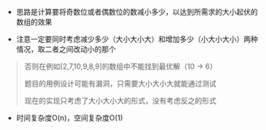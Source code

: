 - 思路是计算要将奇数位或者偶数位的数减小多少，以达到所需求的大小起伏的数组的效果

- 注意一定要同时考虑减少多少（大小大小大）和增加多少（小大小大小）两种情况，取二者之间改动小的那个

> 否则在例如[2,7,10,9,8,9]的数组中不能找到最优解（10 -> 6）
>
> 题目的用例设计可能有漏洞，只需要大小大小大就能通过测试
>
> 现在的实现只考虑了大小大小大的形式，没有考虑反之的形式

- 时间复杂度O(n)，空间复杂度O(1)